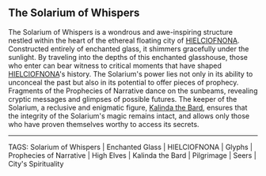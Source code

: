 ## The Solarium of Whispers

The Solarium of Whispers is a wondrous and awe-inspiring structure nestled within the heart of the ethereal floating city of [HIELCIOFNONA](HIELCIOFNONA.md). Constructed entirely of enchanted glass, it shimmers gracefully under the sunlight. By traveling into the depths of this enchanted glasshouse, those who enter can bear witness to critical moments that have shaped [HIELCIOFNONA](HIELCIOFNONA.md)'s history. The Solarium's power lies not only in its ability to unconceal the past but also in its potential to offer pieces of prophecy. Fragments of the Prophecies of Narrative dance on the sunbeams, revealing cryptic messages and glimpses of possible futures. The keeper of the Solarium, a reclusive and enigmatic figure, [Kalinda the Bard](../People/Kalinda%20the%20Bard.md), ensures that the integrity of the Solarium's magic remains intact, and allows only those who have proven themselves worthy to access its secrets.

---
TAGS: Solarium of Whispers | Enchanted Glass | HIELCIOFNONA | Glyphs | Prophecies of Narrative | High Elves | Kalinda the Bard | Pilgrimage | Seers | City's Spirituality


